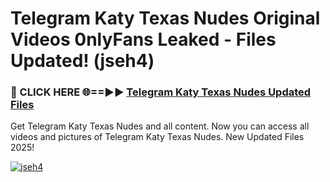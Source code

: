 # Telegram Katy Texas Nudes Original Videos 0nlyFans Leaked - Files Updated! (jseh4)

<h3>🔴 CLICK HERE 🌐==►► <a href="https://tinyurl.com/y5r63du9" rel="nofollow">Telegram Katy Texas Nudes Updated Files</a></h3>

Get Telegram Katy Texas Nudes and all content. Now you can access all videos and pictures of Telegram Katy Texas Nudes. New Updated Files 2025!

[![jseh4](https://i.imgur.com/UVo9nyh.gif)](https://tinyurl.com/y5r63du9)